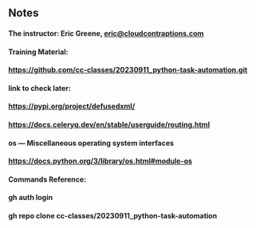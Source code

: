 ## Notes  

#### The instructor: Eric Greene, eric@cloudcontraptions.com

#### Training Material:
#### https://github.com/cc-classes/20230911_python-task-automation.git


#### link to check later:
#### https://pypi.org/project/defusedxml/
#### https://docs.celeryq.dev/en/stable/userguide/routing.html


#### os — Miscellaneous operating system interfaces
#### https://docs.python.org/3/library/os.html#module-os


#### Commands Reference:
#### gh auth login
#### gh repo clone cc-classes/20230911_python-task-automation

